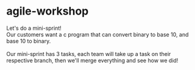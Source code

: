 # agile-workshop

Let's do a mini-sprint! <br/>
Our customers want a c program that can convert binary to base 10, and base 10 to binary.
<br/> <br/>
Our mini-sprint has 3 tasks, each team will take up a task on their respective branch, then we'll merge everything and see how we did!
